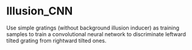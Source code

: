 # Illusion_CNN

Use simple gratings (without background illusion inducer) as training samples to train a convolutional neural network to discriminate leftward tilted grating from rightward tilted ones. 
